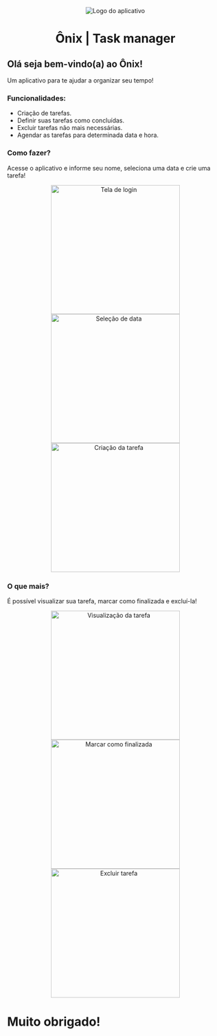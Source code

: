 <div align="center">
  <img src="https://github.com/Pelegrinetti/onix/blob/master/static/onix-brand.png" alt="Logo do aplicativo" />

  <h1>Ônix | Task manager</h1>
</div>

## Olá seja bem-vindo(a) ao Ônix!

Um aplicativo para te ajudar a organizar seu tempo!

### Funcionalidades:

- Criação de tarefas.
- Definir suas tarefas como concluídas.
- Excluir tarefas não mais necessárias.
- Agendar as tarefas para determinada data e hora.

### Como fazer?

Acesse o aplicativo e informe seu nome, seleciona uma data e crie uma tarefa!

<div align="center">
  <img alt="Tela de login" src="https://github.com/Pelegrinetti/onix/blob/master/static/login-screen.gif" width="300" />
  <img alt="Seleção de data" src="https://github.com/Pelegrinetti/onix/blob/master/static/select-date.gif" width="300" />
  <img alt="Criação da tarefa" src="https://github.com/Pelegrinetti/onix/blob/master/static/create-task.gif" width="300" />
</div>

### O que mais?

É possível visualizar sua tarefa, marcar como finalizada e excluí-la!

<div align="center">
  <img alt="Visualização da tarefa" src="https://github.com/Pelegrinetti/onix/blob/master/static/view-task.gif" width="300" />
  <img alt="Marcar como finalizada" src="https://github.com/Pelegrinetti/onix/blob/master/static/finish-task.gif" width="300" />
  <img alt="Excluir tarefa" src="https://github.com/Pelegrinetti/onix/blob/master/static/delete-task.gif" width="300" />
</div>

# Muito obrigado!
